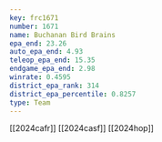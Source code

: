 ```yaml
---
key: frc1671
number: 1671
name: Buchanan Bird Brains
epa_end: 23.26
auto_epa_end: 4.93
teleop_epa_end: 15.35
endgame_epa_end: 2.98
winrate: 0.4595
district_epa_rank: 314
district_epa_percentile: 0.8257
type: Team
---
```

[[2024cafr]]
[[2024casf]]
[[2024hop]]
